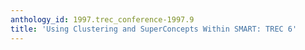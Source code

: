 ```yaml
---
anthology_id: 1997.trec_conference-1997.9
title: 'Using Clustering and SuperConcepts Within SMART: TREC 6'
---
```

